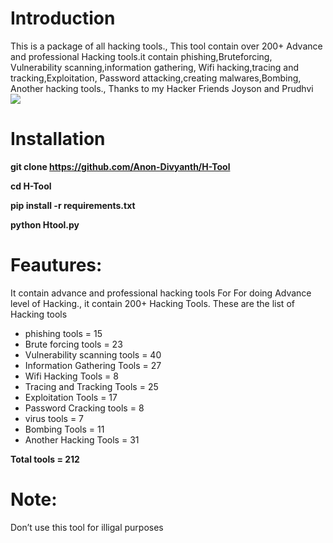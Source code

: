 # Introduction
This is a package of all hacking tools.,
This tool contain over 200+ Advance and professional
Hacking tools.it contain phishing,Bruteforcing,
Vulnerability scanning,information gathering,
Wifi hacking,tracing and tracking,Exploitation,
Password attacking,creating malwares,Bombing,
Another hacking tools., Thanks to my Hacker 
Friends Joyson and Prudhvi 
<img src=“https://github.com/Anon-Divyanth/H-Tool/blob/master/core/195C9925-DFC9-4121-B493-4437CDD57AFB.jpeg”>

# Installation 
**git clone https://github.com/Anon-Divyanth/H-Tool**

**cd H-Tool**

**pip install -r requirements.txt**

**python Htool.py**

# Feautures:
It contain advance and professional hacking tools For
For doing Advance level of Hacking., it contain 200+
Hacking Tools. These are the list of Hacking tools
- phishing tools = 15
- Brute forcing tools = 23
- Vulnerability scanning tools = 40
- Information Gathering Tools = 27
- Wifi Hacking Tools = 8
- Tracing and Tracking Tools = 25
- Exploitation Tools = 17
- Password Cracking tools = 8
- virus tools = 7
- Bombing Tools = 11
- Another Hacking Tools = 31

**Total tools = 212**

# Note:
Don’t use this tool for illigal purposes 
